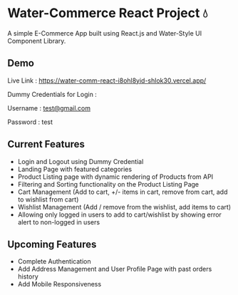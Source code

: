 
# Water-Commerce React Project 💧

A simple E-Commerce App built using React.js and Water-Style UI Component Library.



## Demo

Live Link : https://water-comm-react-i8ohl8yid-shlok30.vercel.app/

Dummy Credentials for Login :

Username : test@gmail.com

Password : test




## Current Features

- Login and Logout using Dummy Credential
- Landing Page with featured categories
- Product Listing page with dynamic rendering of Products from API
- Filtering and Sorting functionality on the Product Listing Page
- Cart Management (Add to cart, +/- items in cart, remove from cart, add to wishlist from cart)
- Wishlist Management (Add / remove from the wishlist, add items to cart)
- Allowing only logged in users to add to cart/wishlist by showing error alert to non-logged in users


## Upcoming Features

- Complete Authentication
- Add Address Management and User Profile Page with past orders history
- Add Mobile Responsiveness
